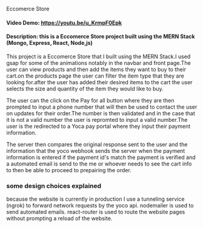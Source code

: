 Eccomerce Store
#### Video Demo: https://youtu.be/u_KrmpF0Epk
#### Description: this is a Eccomerce Store project built using the MERN Stack (Mongo, Express, React, Node,js)

This project is a Eccomerce Store that I built using the MERN Stack.I used gsap for some of the animations notably in the navbar and front page.The user can view products and then add the items they want to buy to their cart.on the products page the user can filter the item type that they are looking for.after the user has added their desired items to the cart the user selects the size and quantity of the item they would like to buy.

The user can the click on the Pay for all button where they are then prompted to input a phone number that will then be used to contact the user on updates for their order.The number is then validated and in the case that it is not a valid number the user is repromted to input a valid number.The user is the redirected to a Yoca pay portal where they input their payment information.

The server then compares the original response sent to the user and the information that the yoco webhook sends the server when the payment information is entered if the payment id's match the payment is verified and a automated email is send to the me or whoever needs to see the cart info to then be able to proceed to prepairing the order.

### some design choices explained
because the website is currently in production I use a tunneling service (ngrok) to forward network requests by the yoco api.
nodemailer is used to send automated emails.
react-router is used to route the website pages without prompting a reload of the website.

